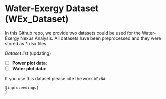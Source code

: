 # Water-Exergy Dataset (WEx_Dataset)
In this Github repo, we provide two datasets could be used for the Water-Exergy Nexus Analysis. All datasets have been preprocessed and they were stored as *.xlsx files. 

*Dataset list* (updating)
- [ ] **Power plot data**: 
- [ ] **Water plot data**:

If you use this dataset please cite the work `WExNA`:

```
@inproceedings{
}
```
